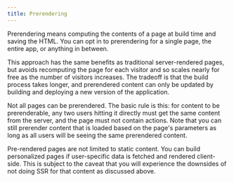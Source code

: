 ```yaml
---
title: Prerendering
---
```


Prerendering means computing the contents of a page at build time and saving the HTML. You can opt in to prerendering for a single page, the entire app, or anything in between.

This approach has the same benefits as traditional server-rendered pages, but avoids recomputing the page for each visitor and so scales nearly for free as the number of visitors increases. The tradeoff is that the build process takes longer, and prerendered content can only be updated by building and deploying a new version of the application.

Not all pages can be prerendered. The basic rule is this: for content to be prerenderable, any two users hitting it directly must get the same content from the server, and the page must not contain actions. Note that you can still prerender content that is loaded based on the page's parameters as long as all users will be seeing the same prerendered content.

Pre-rendered pages are not limited to static content. You can build personalized pages if user-specific data is fetched and rendered client-side. This is subject to the caveat that you will experience the downsides of not doing SSR for that content as discussed above.
